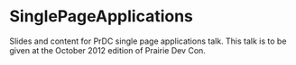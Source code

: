 SinglePageApplications
======================

Slides and content for PrDC single page applications talk. This talk is to be given at the October 2012 edition of Prairie Dev Con.